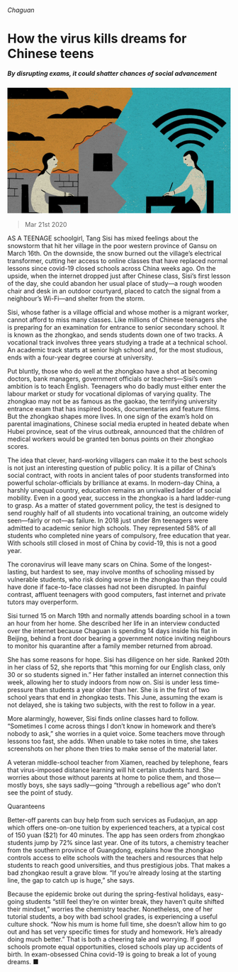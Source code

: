 ###### Chaguan

# How the virus kills dreams for Chinese teens 

##### By disrupting exams, it could shatter chances of social advancement 

![image](images/20200321_CND000.jpg) 

> Mar 21st 2020 

AS A TEENAGE schoolgirl, Tang Sisi has mixed feelings about the snowstorm that hit her village in the poor western province of Gansu on March 16th. On the downside, the snow burned out the village’s electrical transformer, cutting her access to online classes that have replaced normal lessons since covid-19 closed schools across China weeks ago. On the upside, when the internet dropped just after Chinese class, Sisi’s first lesson of the day, she could abandon her usual place of study—a rough wooden chair and desk in an outdoor courtyard, placed to catch the signal from a neighbour’s Wi-Fi—and shelter from the storm.

Sisi, whose father is a village official and whose mother is a migrant worker, cannot afford to miss many classes. Like millions of Chinese teenagers she is preparing for an examination for entrance to senior secondary school. It is known as the zhongkao, and sends students down one of two tracks. A vocational track involves three years studying a trade at a technical school. An academic track starts at senior high school and, for the most studious, ends with a four-year degree course at university.


Put bluntly, those who do well at the zhongkao have a shot at becoming doctors, bank managers, government officials or teachers—Sisi’s own ambition is to teach English. Teenagers who do badly must either enter the labour market or study for vocational diplomas of varying quality. The zhongkao may not be as famous as the gaokao, the terrifying university entrance exam that has inspired books, documentaries and feature films. But the zhongkao shapes more lives. In one sign of the exam’s hold on parental imaginations, Chinese social media erupted in heated debate when Hubei province, seat of the virus outbreak, announced that the children of medical workers would be granted ten bonus points on their zhongkao scores.

The idea that clever, hard-working villagers can make it to the best schools is not just an interesting question of public policy. It is a pillar of China’s social contract, with roots in ancient tales of poor students transformed into powerful scholar-officials by brilliance at exams. In modern-day China, a harshly unequal country, education remains an unrivalled ladder of social mobility. Even in a good year, success in the zhongkao is a hard ladder-rung to grasp. As a matter of stated government policy, the test is designed to send roughly half of all students into vocational training, an outcome widely seen—fairly or not—as failure. In 2018 just under 8m teenagers were admitted to academic senior high schools. They represented 58% of all students who completed nine years of compulsory, free education that year. With schools still closed in most of China by covid-19, this is not a good year.

The coronavirus will leave many scars on China. Some of the longest-lasting, but hardest to see, may involve months of schooling missed by vulnerable students, who risk doing worse in the zhongkao than they could have done if face-to-face classes had not been disrupted. In painful contrast, affluent teenagers with good computers, fast internet and private tutors may overperform.

Sisi turned 15 on March 19th and normally attends boarding school in a town an hour from her home. She described her life in an interview conducted over the internet because Chaguan is spending 14 days inside his flat in Beijing, behind a front door bearing a government notice inviting neighbours to monitor his quarantine after a family member returned from abroad.

She has some reasons for hope. Sisi has diligence on her side. Ranked 20th in her class of 52, she reports that “this morning for our English class, only 30 or so students signed in.” Her father installed an internet connection this week, allowing her to study indoors from now on. Sisi is under less time-pressure than students a year older than her. She is in the first of two school years that end in zhongkao tests. This June, assuming the exam is not delayed, she is taking two subjects, with the rest to follow in a year.

More alarmingly, however, Sisi finds online classes hard to follow. “Sometimes I come across things I don’t know in homework and there’s nobody to ask,” she worries in a quiet voice. Some teachers move through lessons too fast, she adds. When unable to take notes in time, she takes screenshots on her phone then tries to make sense of the material later.

A veteran middle-school teacher from Xiamen, reached by telephone, fears that virus-imposed distance learning will hit certain students hard. She worries about those without parents at home to police them, and those—mostly boys, she says sadly—going “through a rebellious age” who don’t see the point of study.

Quaranteens

Better-off parents can buy help from such services as Fudaojun, an app which offers one-on-one tuition by experienced teachers, at a typical cost of 150 yuan ($21) for 40 minutes. The app has seen orders from zhongkao students jump by 72% since last year. One of its tutors, a chemistry teacher from the southern province of Guangdong, explains how the zhongkao controls access to elite schools with the teachers and resources that help students to reach good universities, and thus prestigious jobs. That makes a bad zhongkao result a grave blow. “If you’re already losing at the starting line, the gap to catch up is huge,” she says.

Because the epidemic broke out during the spring-festival holidays, easy-going students “still feel they’re on winter break, they haven’t quite shifted their mindset,” worries the chemistry teacher. Nonetheless, one of her tutorial students, a boy with bad school grades, is experiencing a useful culture shock. “Now his mum is home full time, she doesn’t allow him to go out and has set very specific times for study and homework. He’s already doing much better.” That is both a cheering tale and worrying. If good schools promote equal opportunities, closed schools play up accidents of birth. In exam-obsessed China covid-19 is going to break a lot of young dreams. ■

